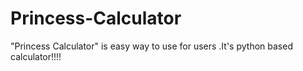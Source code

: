 # Princess-Calculator
"Princess Calculator" is easy way to use for users .It's python based calculator!!!!
